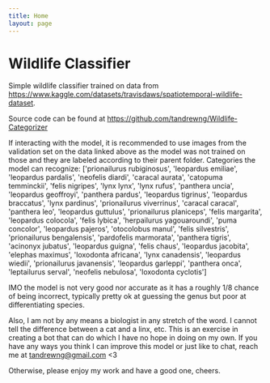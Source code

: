 ```yaml
---
title: Home
layout: page
---
```


# Wildlife Classifier

Simple wildlife classifier trained on data from https://www.kaggle.com/datasets/travisdaws/spatiotemporal-wildlife-dataset.

Source code can be found at https://github.com/tandrewng/Wildlife-Categorizer

If interacting with the model, it is recommended to use images from the validation set on the data linked above as the model was not trained on those and they are labeled according to their parent folder. Categories the model can recognize: ['prionailurus rubiginosus', 'leopardus emiliae', 'leopardus pardalis', 'neofelis diardi', 'caracal aurata', 'catopuma temminckii', 'felis nigripes', 'lynx lynx', 'lynx rufus', 'panthera uncia', 'leopardus geoffroyi', 'panthera pardus', 'leopardus tigrinus', 'leopardus braccatus', 'lynx pardinus', 'prionailurus viverrinus', 'caracal caracal', 'panthera leo', 'leopardus guttulus', 'prionailurus planiceps', 'felis margarita', 'leopardus colocola', 'felis lybica', 'herpailurus yagouaroundi', 'puma concolor', 'leopardus pajeros', 'otocolobus manul', 'felis silvestris', 'prionailurus bengalensis', 'pardofelis marmorata', 'panthera tigris', 'acinonyx jubatus', 'leopardus guigna', 'felis chaus', 'leopardus jacobita', 'elephas maximus', 'loxodonta africana', 'lynx canadensis', 'leopardus wiedii', 'prionailurus javanensis', 'leopardus garleppi', 'panthera onca', 'leptailurus serval', 'neofelis nebulosa', 'loxodonta cyclotis']

IMO the model is not very good nor accurate as it has a roughly 1/8 chance of being incorrect, typically pretty ok at guessing the genus but poor at differentiating species.

Also, I am not by any means a biologist in any stretch of the word. I cannot tell the difference between a cat and a linx, etc. This is an exercise in creating a bot that can do which I have no hope in doing on my own. If you have any ways you think I can improve this model or just like to chat, reach me at tandrewng@gmail.com <3

Otherwise, please enjoy my work and have a good one, cheers.